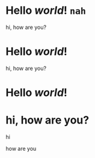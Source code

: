 Hello ***world***! `nah`
================================
hi, how are you?

# Hello ***world***!

hi, how are you?

# Hello ***world***!
# hi, how are you?

hi

how
are
you
